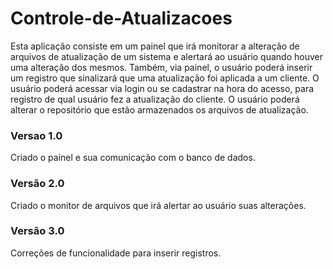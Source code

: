 # Controle-de-Atualizacoes
Esta aplicação consiste em um painel que irá monitorar a alteração de arquivos de atualização de um sistema e alertará ao usuário quando houver uma alteração dos mesmos.
Também, via painel, o usuário poderá inserir um registro que sinalizará que uma atualização foi aplicada a um cliente.
O usuário poderá acessar via login ou se cadastrar na hora do acesso, para registro de qual usuário fez a atualização do cliente.
O usuário poderá alterar o repositório que estão armazenados os arquivos de atualização.

### Versao 1.0
Criado o painel e sua comunicação com o banco de dados.

### Versão 2.0
Criado o monitor de arquivos que irá alertar ao usuário suas alterações.

### Versão 3.0
Correções de funcionalidade para inserir registros.
